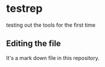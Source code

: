 # testrep
testing out the tools for the first time
## Editing the file
It's a mark down file in this repository.
